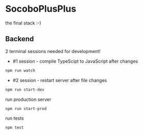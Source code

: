 # SocoboPlusPlus
the final stack :-)

## Backend
2 terminal sessions needed for development!
- #1 session - compile TypeScipt to JavaScript after changes
```bash
npm run watch
```
- #2 session - restart server after file changes
```bash
npm run start-dev
```

run production server
```bash
npm run start-prod
```

run tests
```bash
npm test
```